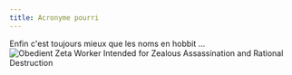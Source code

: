 ```yaml
---
title: Acronyme pourri
---
```


Enfin c'est toujours mieux que les noms en hobbit ...  
![Obedient Zeta Worker Intended for Zealous Assassination and Rational
Destruction](http://www.brunching.com/cybimages/O/cyb-OZWIZARD.gif)

